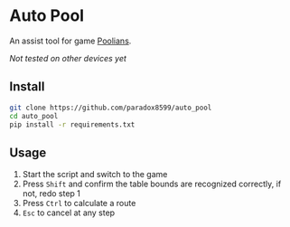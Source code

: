 # Auto Pool

An assist tool for game [Poolians](https://store.steampowered.com/app/670290/Real_Pool_3D__Poolians/).

*Not tested on other devices yet*

## Install

```sh
git clone https://github.com/paradox8599/auto_pool
cd auto_pool
pip install -r requirements.txt
```

## Usage

1. Start the script and switch to the game
2. Press `Shift` and confirm the table bounds are recognized correctly, if not, redo step 1
3. Press `Ctrl` to calculate a route
4. `Esc` to cancel at any step
